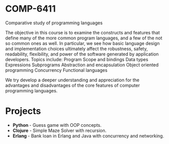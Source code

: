# COMP-6411
Comparative study of programming languages

The objective in this course is to examine the constructs and features that define many of the more common program languages, and a few of the not so common ones as well.  In particular, we see how basic language design and implementation choices ultimately affect the robustness, safety, readability, flexibility, and power of the software generated by application developers. Topics include:
  Program Scope and bindings
  Data types
  Expressions
  Subprograms
  Abstraction and encapsulation
  Object oriented programming
  Concurrency
  Functional languages

We try develop a deeper understanding and appreciation for the advantages and disadvantages of the core features of computer programming languages.

# Projects

- <b> Python </b>  - Guess game with OOP concepts.
- <b> Clojure</b>  - Simple Maze Solver with recursion.
- <b> Erlang </b>  - Bank loan in Erlang and Java with concurrency and networking.
